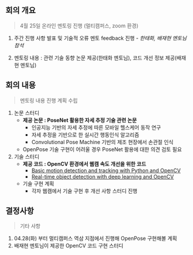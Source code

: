 ## 회의 개요

>4월 25일 온라인 멘토링 진행 (멀티캠퍼스, zoom 환경)

1. 주간 진행 사항 발표 및 기술적 오류 멘토 feedback 진행 - *한태화, 배재현 멘토님 참석*

  2. 멘토링 내용 : 관련 기술 동향 논문 제공(한태화 멘토님), 코드 개선 정보 제공(배재현 멘토님) 

     

## 회의 내용

>멘토링 내용 진행 계획 수립 

1. 논문 스터디
   - **제공 논문 : PoseNet 활용한 자세 추정 기술 관련 논문**
     - 인공지능 기반의 자세 추정에 따른 모바일 헬스케어 동작 연구
     - 자세 추정을 기반으로 한 실시간 행동인식 알고리즘
     - Convolutional Pose Machine 기반의 제조 현장에서 손관절 인식
   - OpenPose 기술 구현이 어려울 경우 PoseNet 활용에 대한 의견 검토 필요
2. 기술 스터디
   - **제공 코드 : OpenCV 환경에서 웹캠 속도 개선을 위한 코드**
     - [Basic motion detection and tracking with Python and OpenCV](https://www.pyimagesearch.com/2015/05/25/basic-motion-detection-and-tracking-with-python-and-opencv/)
     - [Real-time object detection with deep learning and OpenCV](https://www.pyimagesearch.com/2017/09/18/real-time-object-detection-with-deep-learning-and-opencv/)
   - 기술 구현 계획
     - 각자 웹캠에서 기술 구현 후 개선 사항 스터디 진행

## 결정사항

>기타 사항

1. 04.28(화) 부터 멀티캠퍼스 역삼 지점에서 진행해 OpenPose 구현해볼 계획
2. 배재현 멘토님이 제공한 OpenCV 코드 구현 스터디 



